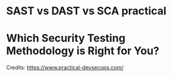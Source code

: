 # SAST vs DAST vs SCA practical

# Which Security Testing Methodology is Right for You?

Credits: https://www.practical-devsecops.com/
